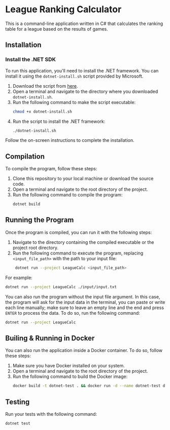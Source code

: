 # League Ranking Calculator

This is a command-line application written in C# that calculates the ranking table for a league based on the results of games.

## Installation

### Install the .NET SDK

To run this application, you'll need to install the .NET framework. You can install it using the `dotnet-install.sh` script provided by Microsoft.

1. Download the script from [here](https://dot.net/v1/dotnet-install.sh).
2. Open a terminal and navigate to the directory where you downloaded `dotnet-install.sh`.
3. Run the following command to make the script executable:
   ```bash
   chmod +x dotnet-install.sh
   ```
4. Run the script to install the .NET framework:
   ```bash
   ./dotnet-install.sh
   ```

Follow the on-screen instructions to complete the installation.

## Compilation

To compile the program, follow these steps:

1. Clone this repository to your local machine or download the source code.
2. Open a terminal and navigate to the root directory of the project.
3. Run the following command to compile the program:
   ```bash
   dotnet build
   ```

## Running the Program

Once the program is compiled, you can run it with the following steps:

1. Navigate to the directory containing the compiled executable or the project root directory.
2. Run the following command to execute the program, replacing `<input_file_path>` with the path to your input file:
   ```bash
    dotnet run --project LeagueCalc <input_file_path>
   ```

For example:

```bash
dotnet run --project LeagueCalc ./input/input.txt
```

You can also run the program without the input file argument. In this case, the program will ask for the input data in the terminal, you can paste or write each line manually; make sure to leave an empty line and the end and press `ENTER` to process the data. To do so, run the following command:

```bash
dotnet run --project LeagueCalc
```

## Builing & Running in Docker

You can also run the application inside a Docker container. To do so, follow these steps:

1. Make sure you have Docker installed on your system.
2. Open a terminal and navigate to the root directory of the project.
3. Run the following command to build the Docker image:
   ```bash
   docker build -t dotnet-test . && docker run -d --name dotnet-test dotnet-test:latest
   ```

## Testing

Run your tests with the following command:

```bash
dotnet test
```
